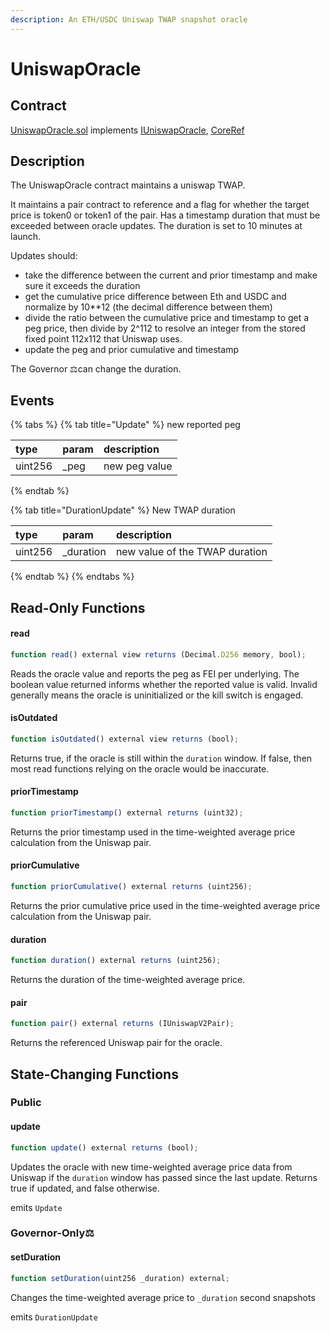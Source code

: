 ```yaml
---
description: An ETH/USDC Uniswap TWAP snapshot oracle
---
```


# UniswapOracle

## Contract

[UniswapOracle.sol](https://github.com/fei-protocol/fei-protocol-core/blob/master/contracts/oracle/UniswapOracle.sol) implements [IUniswapOracle](https://github.com/fei-protocol/fei-protocol-core/blob/master/contracts/oracle/IUniswapOracle.sol), [CoreRef](https://github.com/fei-protocol/fei-protocol-core/blob/master/contracts/refs/CoreRef.sol)

## Description

The UniswapOracle contract maintains a uniswap TWAP.

It maintains a pair contract to reference and a flag for whether the target price is token0 or token1 of the pair. Has a timestamp duration that must be exceeded between oracle updates. The duration is set to 10 minutes at launch.

Updates should:

* take the difference between the current and prior timestamp and make sure it exceeds the duration
* get the cumulative price difference between Eth and USDC and normalize by 10\*\*12 \(the decimal difference between them\)
* divide the ratio between the cumulative price and timestamp to get a peg price, then divide by 2^112 to resolve an integer from the stored fixed point 112x112 that Uniswap uses.
* update the peg and prior cumulative and timestamp

The Governor ⚖️can change the duration.

## Events

{% tabs %}
{% tab title="Update" %}
 new reported peg

| type | param | description |
| :--- | :--- | :--- |
| uint256 | \_peg | new peg value |
{% endtab %}

{% tab title="DurationUpdate" %}
 New TWAP duration

| type | param | description |
| :--- | :--- | :--- |
| uint256 | \_duration | new value of the TWAP duration |
{% endtab %}
{% endtabs %}

## Read-Only Functions

#### read

```javascript
function read() external view returns (Decimal.D256 memory, bool);
```

Reads the oracle value and reports the peg as FEI per underlying. The boolean value returned informs whether the reported value is valid. Invalid generally means the oracle is uninitialized or the kill switch is engaged.

#### isOutdated

```javascript
function isOutdated() external view returns (bool);
```

Returns true, if the oracle is still within the `duration` window. If false, then most read functions relying on the oracle would be inaccurate.

#### priorTimestamp

```javascript
function priorTimestamp() external returns (uint32);
```

Returns the prior timestamp used in the time-weighted average price calculation from the Uniswap pair.

#### priorCumulative

```javascript
function priorCumulative() external returns (uint256);
```

Returns the prior cumulative price used in the time-weighted average price calculation from the Uniswap pair.

#### duration

```javascript
function duration() external returns (uint256);
```

Returns the duration of the time-weighted average price.

#### pair

```javascript
function pair() external returns (IUniswapV2Pair);
```

Returns the referenced Uniswap pair for the oracle.

## State-Changing Functions <a id="state-changing-functions"></a>

### Public

#### update

```javascript
function update() external returns (bool);
```

Updates the oracle with new time-weighted average price data from Uniswap if the `duration` window has passed since the last update. Returns true if updated, and false otherwise.

emits `Update`

### Governor-Only⚖️

#### setDuration

```javascript
function setDuration(uint256 _duration) external;
```

Changes the time-weighted average price to `_duration` second snapshots

emits `DurationUpdate`

